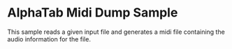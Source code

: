 ﻿# AlphaTab Midi Dump Sample

This sample reads a given input file and generates a midi file containing the audio information for the file. 